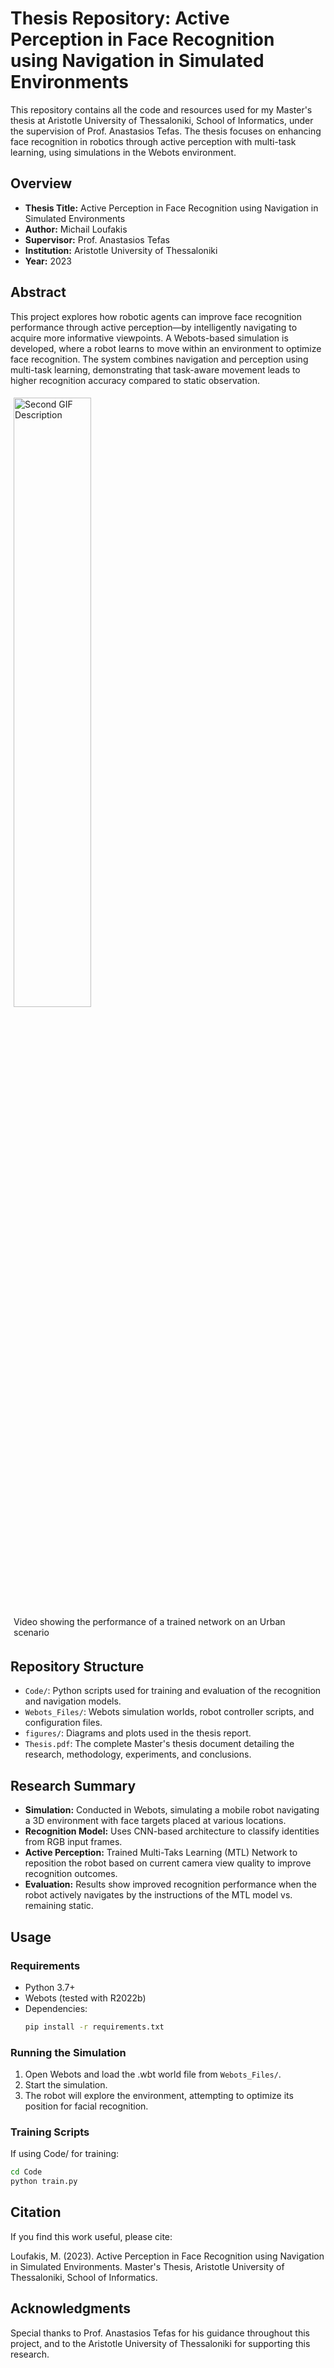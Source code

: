 # Thesis Repository: Active Perception in Face Recognition using Navigation in Simulated Environments

This repository contains all the code and resources used for my Master's thesis at Aristotle University of Thessaloniki, School of Informatics, under the supervision of Prof. Anastasios Tefas. The thesis focuses on enhancing face recognition in robotics through active perception with multi-task learning, using simulations in the Webots environment.

## Overview

- **Thesis Title:** Active Perception in Face Recognition using Navigation in Simulated Environments
- **Author:** Michail Loufakis
- **Supervisor:** Prof. Anastasios Tefas
- **Institution:** Aristotle University of Thessaloniki
- **Year:** 2023

## Abstract
This project explores how robotic agents can improve face recognition performance through active perception—by intelligently navigating to acquire more informative viewpoints. A Webots-based simulation is developed, where a robot learns to move within an environment to optimize face recognition. The system combines navigation and perception using multi-task learning, demonstrating that task-aware movement leads to higher recognition accuracy compared to static observation.

<div style="flex: 1; padding: 5px;">
    <img src="../figures/Urban_evaluation.gif" alt="Second GIF Description" style="width:50%">
    <figcaption>Video showing the performance of a trained network on an Urban scenario</figcaption>
</div>

## Repository Structure
- `Code/`: Python scripts used for training and evaluation of the recognition and navigation models.
- `Webots_Files/`: Webots simulation worlds, robot controller scripts, and configuration files.
- `figures/`: Diagrams and plots used in the thesis report.
- `Thesis.pdf`: The complete Master's thesis document detailing the research, methodology, experiments, and conclusions.


## Research Summary
- **Simulation:** Conducted in Webots, simulating a mobile robot navigating a 3D environment with face targets placed at various locations.
- **Recognition Model:** Uses CNN-based architecture to classify identities from RGB input frames.
- **Active Perception:** Trained Multi-Taks Learning (MTL) Network to reposition the robot based on current camera view quality to improve recognition outcomes.
- **Evaluation:** Results show improved recognition performance when the robot actively navigates by the instructions of the MTL model vs. remaining static.


## Usage
### Requirements

- Python 3.7+
- Webots (tested with R2022b)
- Dependencies:
  ```bash
  pip install -r requirements.txt
  ```

###  Running the Simulation
1. Open Webots and load the .wbt world file from `Webots_Files/`.
2. Start the simulation.
3. The robot will explore the environment, attempting to optimize its position for facial recognition.

### Training Scripts
If using Code/ for training:
```bash
cd Code
python train.py
```

## Citation

If you find this work useful, please cite:

Loufakis, M. (2023). Active Perception in Face Recognition using Navigation in Simulated Environments. Master's Thesis, Aristotle University of Thessaloniki, School of Informatics.

## Acknowledgments
Special thanks to Prof. Anastasios Tefas for his guidance throughout this project, and to the Aristotle University of Thessaloniki for supporting this research.




